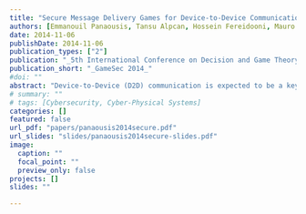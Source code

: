 ```yaml
---
title: "Secure Message Delivery Games for Device-to-Device Communications"
authors: [Emmanouil Panaousis, Tansu Alpcan, Hossein Fereidooni, Mauro Conti]
date: 2014-11-06
publishDate: 2014-11-06
publication_types: ["2"]
publication: "_5th International Conference on Decision and Game Theory for Security_"
publication_short: "_GameSec 2014_"
#doi: ""
abstract: "Device-to-Device (D2D) communication is expected to be a key feature supported by next generation cellular networks. D2D can extend the cellular coverage allowing users to communicate when telecommunications infrastructure are highly congested or absent. In D2D networks, any message delivery from a source to a destination relies exclusively on intermediate devices. Each device can run different kinds of mobile security software, which offer protection against viruses and other harmful programs by using real-time scanning in every file entering the device. In this paper, we investigate the best D2D network path to deliver a potentially malicious message from a source to a destination. Although our primary objective is to increase security, we also investigate the contribution of energy costs and quality-of-service to the path selection. To this end, we propose the Secure Message Delivery (SMD) protocol, whose main functionality is determined by the solution of the Secure Message Delivery Game (SMDG). This game is played between the defender (i.e., the D2D network) which abstracts all legitimate network devices and the attacker which abstracts any adversary that can inject different malicious messages into the D2D network in order, for instance, to infect a device with malware. Simulation results demonstrate the degree of improvement that SMD introduces as opposed to a shortest path routing protocol. This improvement has been measured in terms of the defender’s expected cost as defined in SMDGs. This cost includes security expected damages, energy consumption incurred due to messages inspection, and the quality-of-service of the D2D message communications."
# summary: ""
# tags: [Cybersecurity, Cyber-Physical Systems]
categories: []
featured: false
url_pdf: "papers/panaousis2014secure.pdf"
url_slides: "slides/panaousis2014secure-slides.pdf"
image:
  caption: ""
  focal_point: ""
  preview_only: false
projects: []
slides: ""

---
```


